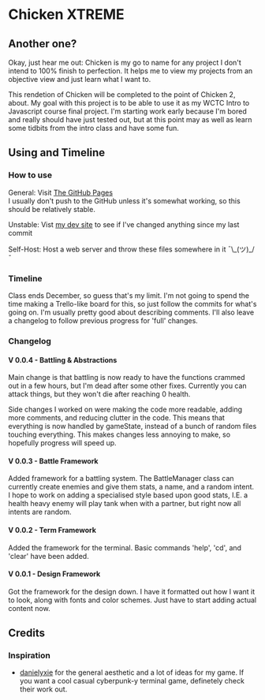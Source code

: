 # Chicken XTREME

## Another one?
Okay, just hear me out: Chicken is my go to name for any project I don't intend to 100% finish to perfection. It helps me to view my projects from an objective view and just learn what I want to.

This rendetion of Chicken will be completed to the point of Chicken 2, about. My goal with this project is to be able to use it as my WCTC Intro to Javascript course final project. I'm starting work early because I'm bored and really should have just tested out, but at this point may as well as learn some tidbits from the intro class and have some fun.

## Using and Timeline
### How to use
General: Visit <a href="https://jcdiem.github.io/Chicken-Xtreme/">The GitHub Pages</a> <br>
I usually don't push to the GitHub unless it's somewhat working, so this should be relatively stable.

Unstable: Vist <a href="https://fac.diemconsulting.net/xchicken/index.html">my dev site</a> to see if I've changed anything since my last commit

Self-Host: Host a web server and throw these files somewhere in it ¯\\\_(ツ)_/¯

### Timeline
Class ends December, so guess that's my limit. I'm not going to spend the time making a Trello-like board for this, so just follow the commits for what's going on. I'm usually pretty good about describing comments. I'll also leave a changelog to follow previous progress for 'full' changes.

### Changelog
#### V 0.0.4 - Battling & Abstractions
Main change is that battling is now ready to have the functions crammed out in a few hours, but I'm dead after some other fixes. Currently you can attack things, but they won't die after reaching 0 health.

Side changes I worked on were making the code more readable, adding more comments, and reducing clutter in the code. This means that everything is now handled by gameState, instead of a bunch of random files touching everything. This makes changes less annoying to make, so hopefully progress will speed up.

#### V 0.0.3 - Battle Framework
Added framework for a battling system. The BattleManager class can currently create enemies and give them stats, a name, and a random intent.
I hope to work on adding a specialised style based upon good stats, I.E. a health heavy enemy will play tank when with a partner, but right now all intents are random.

#### V 0.0.2 - Term Framework
Added the framework for the terminal. Basic commands 'help', 'cd', and 'clear' have been added.

#### V 0.0.1 - Design Framework
Got the framework for the design down. I have it formatted out how I want it to look, along with fonts and color schemes. Just have to start adding actual content now.

## Credits

### Inspiration
<ul>
    <li> <a href="https://danielyxie.github.io/bitburner/">danielyxie</a> for the general aesthetic and a lot of ideas for my game. If you want a cool casual cyberpunk-y terminal game, definetely check their work out. </li>
</ul>

